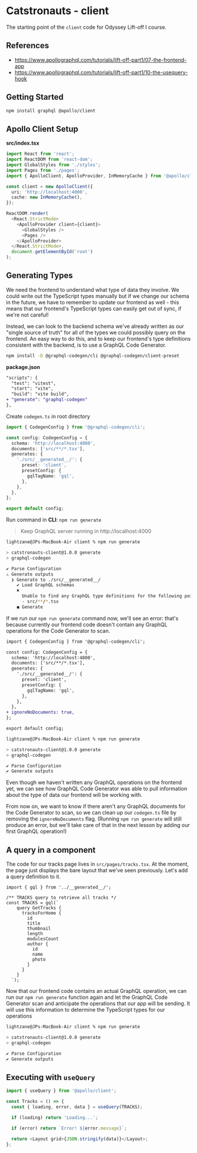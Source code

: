 # Catstronauts - client

The starting point of the `client` code for Odyssey Lift-off I course.

## References

- https://www.apollographql.com/tutorials/lift-off-part1/07-the-frontend-app
- https://www.apollographql.com/tutorials/lift-off-part1/10-the-usequery-hook

## Getting Started

```bash
npm install graphql @apollo/client
```

## Apollo Client Setup

**src/index.tsx**

```ts
import React from 'react';
import ReactDOM from 'react-dom';
import GlobalStyles from './styles';
import Pages from './pages';
import { ApolloClient, ApolloProvider, InMemoryCache } from '@apollo/client';

const client = new ApolloClient({
  uri: 'http://localhost:4000',
  cache: new InMemoryCache(),
});

ReactDOM.render(
  <React.StrictMode>
    <ApolloProvider client={client}>
      <GlobalStyles />
      <Pages />
    </ApolloProvider>
  </React.StrictMode>,
  document.getElementById('root')
);
```

## Generating Types

We need the frontend to understand what type of data they involve. We could write out the TypeScript types manually but if we change our schema in the future, we have to remember to update our frontend as well - this means that our frontend's TypeScript types can easily get out of sync, if we're not careful!

Instead, we can look to the backend schema we've already written as our "single source of truth" for all of the types we could possibly query on the frontend. An easy way to do this, and to keep our frontend's type definitions consistent with the backend, is to use a GraphQL Code Generator.

```bash
npm install -D @graphql-codegen/cli @graphql-codegen/client-preset
```

**package.json**

```diff
"scripts": {
  "test": "vitest",
  "start": "vite",
  "build": "vite build",
+ "generate": "graphql-codegen"
},
```

Create `codegen.ts` in root directory

```ts
import { CodegenConfig } from '@graphql-codegen/cli';

const config: CodegenConfig = {
  schema: 'http://localhost:4000',
  documents: ['src/**/*.tsx'],
  generates: {
    './src/__generated__/': {
      preset: 'client',
      presetConfig: {
        gqlTagName: 'gql',
      },
    },
  },
};

export default config;
```

Run command in **CLI**: `npm run generate`

> Keep GraphQL server running in http://localhost:4000

```bash
lightzane@JPs-MacBook-Air client % npm run generate

> catstronauts-client@1.0.0 generate
> graphql-codegen

✔ Parse Configuration
⚠ Generate outputs
  ❯ Generate to ./src/__generated__/
    ✔ Load GraphQL schemas
    ✖
      Unable to find any GraphQL type definitions for the following pointers:
      - src/**/*.tsx
    ◼ Generate

```

If we run our `npm run generate` command now, we'll see an error: that's because currently our frontend code doesn't contain any GraphQL operations for the Code Generator to scan.

```diff
import { CodegenConfig } from '@graphql-codegen/cli';

const config: CodegenConfig = {
  schema: 'http://localhost:4000',
  documents: ['src/**/*.tsx'],
  generates: {
    './src/__generated__/': {
      preset: 'client',
      presetConfig: {
        gqlTagName: 'gql',
      },
    },
  },
+ ignoreNoDocuments: true,
};

export default config;
```

```bash
lightzane@JPs-MacBook-Air client % npm run generate

> catstronauts-client@1.0.0 generate
> graphql-codegen

✔ Parse Configuration
✔ Generate outputs

```

Even though we haven't written any GraphQL operations on the frontend yet, we can see how GraphQL Code Generator was able to pull information about the type of data our frontend will be working with.

From now on, we want to know if there aren't any GraphQL documents for the Code Generator to scan, so we can clean up our `codegen.ts` file by removing the `ignoreNoDocuments` flag. (Running `npm run generate` will still produce an error, but we'll take care of that in the next lesson by adding our first GraphQL operation!)

## A query in a component

The code for our tracks page lives in `src/pages/tracks.tsx`. At the moment, the page just displays the bare layout that we've seen previously. Let's add a query definition to it.

```tsx
import { gql } from '../__generated__/';

/** TRACKS query to retrieve all tracks */
const TRACKS = gql(`
    query GetTracks {
      tracksForHome {
        id
        title
        thumbnail
        length
        modulesCount
        author {
          id
          name
          photo
        }
      }
    }
  `);
```

Now that our frontend code contains an actual GraphQL operation, we can run our `npm run generate` function again and let the GraphQL Code Generator scan and anticipate the operations that our app will be sending. It will use this information to determine the TypeScript types for our operations

```bash
lightzane@JPs-MacBook-Air client % npm run generate

> catstronauts-client@1.0.0 generate
> graphql-codegen

✔ Parse Configuration
✔ Generate outputs
```

## Executing with `useQuery`

```ts
import { useQuery } from '@apollo/client';

const Tracks = () => {
  const { loading, error, data } = useQuery(TRACKS);

  if (loading) return 'Loading...';

  if (error) return `Error! ${error.message}`;

  return <Layout grid>{JSON.stringify(data)}</Layout>;
};
```
